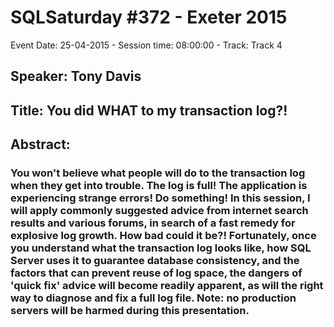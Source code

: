 # SQLSaturday #372 - Exeter 2015
Event Date: 25-04-2015 - Session time: 08:00:00 - Track: Track 4
## Speaker: Tony Davis
## Title: You did WHAT to my transaction log?!
## Abstract:
### You won't believe what people will do to the transaction log when they get into trouble. The log is full! The application is experiencing strange errors! Do something! In this session, I will apply commonly suggested advice from internet search results and various forums, in search of a fast remedy for explosive log growth. How bad could it be?! Fortunately, once you understand what the transaction log looks like, how SQL Server uses it to guarantee database consistency, and the factors that can prevent reuse of log space, the dangers of 'quick fix' advice will become readily apparent, as will the right way to diagnose and fix a full log file. Note: no production servers will be harmed during this presentation.

